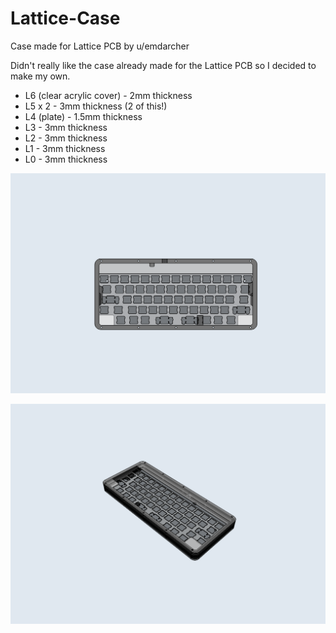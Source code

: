 # Lattice-Case
Case made for Lattice PCB by u/emdarcher

Didn't really like the case already made for the Lattice PCB so I decided to make my own.

* L6 (clear acrylic cover) - 2mm thickness
* L5 x 2 - 3mm thickness (2 of this!)
* L4 (plate) - 1.5mm thickness
* L3 - 3mm thickness
* L2 - 3mm thickness
* L1 - 3mm thickness
* L0 - 3mm thickness

![Top image](https://github.com/HotSauce12/Lattice-Case/blob/master/Images/Top%20with%20edges.PNG)

![Slanted image](https://github.com/HotSauce12/Lattice-Case/blob/master/Images/Slanted%20view%20with%20edges.PNG)

